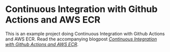 # Continuous Integration with Github Actions and AWS ECR

This is an example project doing Continuous Integration with Github Actions and AWS ECR. Read the accompanying blogpost [_Continuous Integration with Github Actions and AWS ECR_][blogpost].

[blogpost]: https://kvrhdn.dev/blog/continuous-integration-with-github-actions-and-aws-ecr/
